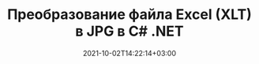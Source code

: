 ---
############################# Static ############################
layout: "autogen-gist"
date: 2021-10-02T14:22:14+03:00
draft: false
path: "ru/total/net/conversion/xlt-to-jpg/"
other_out_formats: "PDF DOC DOCX DOCM DOT DOTX DOTM TXT RTF HTML HTM MHTML MHT XLS XLSX XLSM XLSB XLT XLTX XLTM XLAM CSV TSV DIF SXC FODS PPT PPTX PPS PPSX PPSM POT POTX PPTM POTM ODT OTT OTP ODP ODS EMZ WMZ SVG SVGZ XPS TEX DCM WMF EMF BMP PNG GIF JPEG TIFF ICO WEBP JP2 TGA PSB PSD EPUB MD XML JSON DICOM FODP JPG"
ad_headline: "Конвертировать XLT в JPG | .NET"
ad_description: "Наиболее точное решение для преобразования документов XLT в JPG для приложений .NET."

############################# Head ############################
head_title: "Преобразование Excel XLT в JPG в C# ASP.NET | Преобразование документов .NET"
head_description: "API преобразования форматов электронных таблиц Excel .NET. Преобразование XLT в JPG и более 100 других форматов файлов изображений и документов в приложениях .NET (C#, VB.NET, ASP.NET и .NET Core)."

############################# Header ############################
title: "Преобразование файла Excel (XLT) в JPG в C# .NET"
description: "Используйте собственный API конвертера документов Excel для преобразования XLT в JPG в приложениях C# VB.NET и ASP.NET. Работайте с гибкими функциями преобразования документов, чтобы настроить внешний вид результирующего документа. Точное преобразование всех популярных форматов листов Excel в документы Word, презентации PowerPoint, PDF, Photoshop, электронные книги, веб-файлы и файлы изображений и обратно. Преобразуйте весь документ или выберите определенные страницы исходного файла документа на основе выбранных номеров страниц или диапазонов страниц и легко конвертируйте в поддерживаемый формат документа."

############################# SubMenu ############################
submenu:
    enable: false

############################# Content ############################
content:
    enable: true
    block:
    - title_left: "Как преобразовать XLT в JPG на C# .NET"
      content_left: |
          Выполните следующие простые шаги для преобразования XLT в JPG в .NET. Просматривайте преобразованный документ JPG как есть или визуализируйте и отображайте его как HTML без использования какого-либо внешнего программного обеспечения.

          -   Создайте объект **Converter** для преобразования документа XLT
          -   Установите параметры преобразования для формата JPG
          -   Вызов метода **Convert** экземпляра класса **Converter** для преобразования в JPG
          -   Установить параметры для просмотра HTML
          -   Создайте объект **Viewer** для просмотра преобразованного JPG в формате HTML.
          
      title_right: "Инструкции по загрузке и установке"
      content_right: |
          Пространства имен `GroupDocs.Conversion` и `GroupDocs.Viewer` необходимы для преобразования форматов файлов Word в широкий спектр изображений и типов документов, таких как PDF, Microsoft Office (Word, Excel, PowerPoint, Project, Outlook), OpenDocument, HTML и Схемы САПР. Изучите другие [API .NET для документов Office](https://products.conholdate.com/ru/total/net/), предлагаемые Conholdate.Total.
          
          Получите соответствующие файлы сборки из [загрузок](https://downloads.conholdate.com/total/net) или загрузите весь пакет из [Nuget](https://www.nuget.org/packages/Conholdate.Total/), чтобы добавить `Conholdate.Total для .NET` прямо в вашу рабочую область.
          
      gisthash: "4f311c07ae9ee691b8afb7960aa6c806"
      gistfile: "excel-to-pdf-conversion.cs"

    - title_left: "Добавить водяной знак текста или изображения в JPG на C#"
      content_left: |
          Точно преобразовывайте документы (XLT в JPG) точно так же, как исходный файл, и применяйте текстовые или графические водяные знаки к преобразованным страницам документа с помощью C# .NET.

          -   Создайте объект **Converter** для преобразования документа XLT
          -   Создайте новый экземпляр класса **WatermarkOptions**.
          -   Укажите свойства водяного знака (цвет, ширина, текст, изображение и т. д.)
          -   Создайте правильный класс **ConvertOptions**
          -   Задайте свойство **Водяной знак** экземпляра **ConvertOptions**.
          -   Вызов метода **Convert** экземпляра класса **Converter** для преобразования в JPG
        
      title_right: "Извлечение информации из исходного документа"
      content_right: |
          Функция извлечения информации о документах не только позволяет получить основную информацию об исходном файле документа, но также поддерживает извлечение некоторой ценной информации, специфичной для формата файла, такой как даты начала и окончания проекта в файле Microsoft Project, любые ограничения печати документа PDF, список папок, заключенных в файле данных Outlook и т. д.

          Преобразование популярных форматов файлов документов в различных операционных системах, таких как Windows, Linux или macOS, при использовании таких платформ, как Windows Azure, Mono и Xamarin.
          
      gisthash: "a15affe15284876ce010a315a09da1f0"
      gistfile: "convert-word-to-pdf-and-add-text-watermark-to-converted-pdf.cs"

    - title_left: "Преобразование файла JSON в Excel в C# .NET"
      content_left: |
          Преобразование файла JSON в файл Excel в .NET стало проще благодаря Conholdate.Total для API .NET. Используйте файл JSON в качестве источника данных и точно преобразуйте его в формат файла электронной таблицы Excel, добавив несколько строк кода C # без использования какого-либо внешнего программного обеспечения.

          -   Создайте объект **Converter** для преобразования файла JSON.
          -   Создайте экземпляр класса **SpreadsheetConvertOptions**
          -   Вызовите метод **Convert** экземпляра класса **Converter** для преобразования в XLSX.
          
      title_right: "Загрузка и преобразование удаленных документов"
      content_right: |
          Используя Conholdate.Total для .NET, разработчики могут загружать и преобразовывать документы из различных удаленных мест и ресурсов облачного хранилища документов, таких как Amazon S3, Microsoft Azure Blob, FTP, локальный диск, поток или простой URL-адрес. Вам просто нужно указать метод для получения удаленного потока документов, а затем передать его классу Converter в качестве конструктора.
          
          API-интерфейсы Conholdate.Total для .NET являются родными для Windows Forms, ASP.NET, WPF, WCF или любого типа приложений на основе .NET Framework 2.0 или более поздней версии.
          
      gisthash: "7864dd1c0c16ca647722d18664d5c84a"
      gistfile: "json-to-excel-spreadsheet-conversion.cs"

############################# About Formats ############################
about_formats:
    enable: false
############################# More Formats ############################
more_formats:
    enable: true
    auto: false
    other_out_formats: PDF DOC DOCX DOCM DOT DOTX DOTM TXT RTF HTML HTM MHTML MHT XLS XLSX XLSM XLSB XLT XLTX XLTM XLAM CSV TSV DIF SXC FODS PPT PPTX PPS PPSX PPSM POT POTX PPTM POTM ODT OTT OTP ODP ODS EMZ WMZ SVG SVGZ XPS TEX DCM WMF EMF BMP PNG GIF JPEG TIFF ICO WEBP JP2 TGA PSB PSD EPUB MD XML JSON DICOM FODP JPG
############################# Back to top ###############################
back_to_top:
  enable: true
---